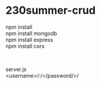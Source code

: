 # 230summer-crud

npm install<br>
npm install mongodb<br>
npm install express<br>
npm install cors<br>

<br>

server.js<br>
\<username\>/:/</password/>/
